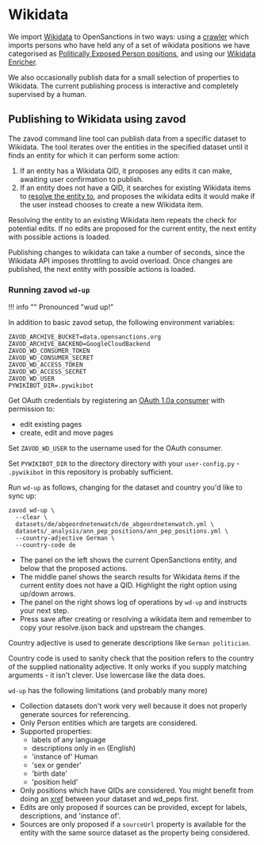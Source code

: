# Wikidata

We import [Wikidata](https://www.wikidata.org/wiki/Wikidata:Main_Page) to
OpenSanctions in two ways: using a [crawler](tutorial.md) which
imports persons who have held any of a set of wikidata positions we have categorised as
[Politically Exposed Person positions](https://opensanctions.org/pep), and using
our [Wikidata Enricher](https://www.opensanctions.org/datasets/wikidata/).

We also occasionally publish data for a small selection of properties to Wikidata.
The current publishing process is interactive and completely supervised by a
human.

## Publishing to Wikidata using zavod

The zavod command line tool can publish data from a specific dataset to Wikidata.
The tool iterates over the entities in the specified dataset until it
finds an entity for which it can perform some action:

1. If an entity has a Wikidata QID, it proposes any edits it can make, awaiting
   user confirmation to publish.
3. If an entity does not have a QID, it searches for existing Wikidata items to
   [resolve the entity to](https://www.opensanctions.org/docs/identifiers/),
   and proposes the wikidata edits it would make if the user
   instead chooses to create a new Wikidata item.

Resolving the entity to an existing Wikidata item repeats the check for potential
edits. If no edits are proposed for the current entity, the next entity with possible
actions is loaded.

Publishing changes to wikidata can take a number of seconds, since the Wikidata
API imposes throttling to avoid overload. Once changes are published, the next entity
with possible actions is loaded.

### Running zavod `wd-up`

!!! info ""
    Pronounced "wud up!"

In addition to basic zavod setup, the following environment variables:


    ZAVOD_ARCHIVE_BUCKET=data.opensanctions.org
    ZAVOD_ARCHIVE_BACKEND=GoogleCloudBackend
    ZAVOD_WD_CONSUMER_TOKEN
    ZAVOD_WD_CONSUMER_SECRET
    ZAVOD_WD_ACCESS_TOKEN
    ZAVOD_WD_ACCESS_SECRET
    ZAVOD_WD_USER
    PYWIKIBOT_DIR=.pywikibot

Get OAuth credentials by registering an
[OAuth 1.0a consumer](https://meta.wikimedia.org/wiki/Special:OAuthConsumerRegistration/propose/oauth1a)
with permission to:

- edit existing pages
- create, edit and move pages

Set `ZAVOD_WD_USER` to the username used for the OAuth consumer.

Set `PYWIKIBOT_DIR` to the directory directory with your `user-config.py` -
`.pywikibot` in this repository is probably sufficient.

Run `wd-up` as follows, changing for the dataset and country you'd like to sync up:

```
zavod wd-up \
  --clear \
  datasets/de/abgeordnetenwatch/de_abgeordnetenwatch.yml \
  datasets/_analysis/ann_pep_positions/ann_pep_positions.yml \
  --country-adjective German \
  --country-code de
```

- The panel on the left shows the current OpenSanctions entity, and below that the
  proposed actions.
- The middle panel shows the search results for Wikidata items if the current entity
  does not have a QID. Highlight the right option using up/down arrows.
- The panel on the right shows log of operations by `wd-up` and instructs your next step.
- Press save after creating or resolving a wikidata item and remember to copy your resolve.ijson back and upstream the changes.

Country adjective is used to generate descriptions like `German politician`.

Country code is used to sanity check that the position refers to the country of
the supplied nationality adjective. It only works if you supply matching arguments -
it isn't clever. Use lowercase like the data does.

`wd-up` has the following limitations (and probably many more)

- Collection datasets don't work very well because it does not properly generate sources for referencing.
- Only Person entities which are targets are considered.
- Supported properties:
  - labels of any language
  - descriptions only in `en` (English)
  - 'instance of' Human
  - 'sex or gender'
  - 'birth date'
  - 'position held'
- Only positions which have QIDs are considered. You might benefit from doing an [xref](https://www.opensanctions.org/docs/identifiers/) between your dataset and wd_peps first.
- Edits are only proposed if sources can be provided, except for labels, descriptions, and 'instance of'.
- Sources are only proposed if a `sourceUrl` property is available for the entity with the same source dataset as the property being considered.
